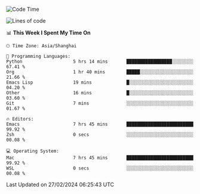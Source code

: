<!--START_SECTION:waka-->
![Code Time](http://img.shields.io/badge/Code%20Time-1%2C800%20hrs%2038%20mins-blue)

![Lines of code](https://img.shields.io/badge/From%20Hello%20World%20I%27ve%20Written-288.0%20thousand%20lines%20of%20code-blue)

📊 **This Week I Spent My Time On** 

```text
🕑︎ Time Zone: Asia/Shanghai

💬 Programming Languages: 
Python                   5 hrs 14 mins       █████████████████░░░░░░░░   67.41 % 
Org                      1 hr 40 mins        █████░░░░░░░░░░░░░░░░░░░░   21.66 % 
Emacs Lisp               19 mins             █░░░░░░░░░░░░░░░░░░░░░░░░   04.20 % 
Other                    16 mins             █░░░░░░░░░░░░░░░░░░░░░░░░   03.60 % 
Git                      7 mins              ░░░░░░░░░░░░░░░░░░░░░░░░░   01.67 % 

🔥 Editors: 
Emacs                    7 hrs 45 mins       █████████████████████████   99.92 % 
Zsh                      0 secs              ░░░░░░░░░░░░░░░░░░░░░░░░░   00.08 % 

💻 Operating System: 
Mac                      7 hrs 45 mins       █████████████████████████   99.92 % 
WSL                      0 secs              ░░░░░░░░░░░░░░░░░░░░░░░░░   00.08 % 
```


 Last Updated on 27/02/2024 06:25:43 UTC
<!--END_SECTION:waka-->
